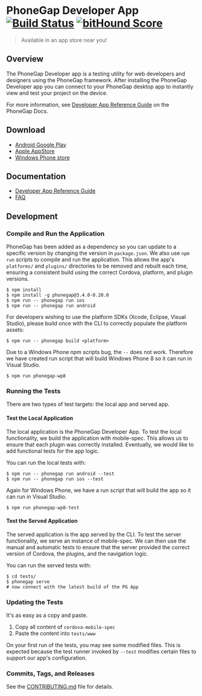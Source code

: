 # PhoneGap Developer App [![Build Status][travis-ci-img]][travis-ci-url] [![bitHound Score][bithound-img]][bithound-url]

> Available in an app store near you!

## Overview

The PhoneGap Developer app is a testing utility for web developers and designers
using the PhoneGap framework. After installing the PhoneGap Developer app you
can connect to your PhoneGap desktop app to instantly view and test your project
on the device.

For more information, see [Developer App Reference Guide][3] on the PhoneGap Docs.

## Download

- [Android Google Play][1]
- [Apple AppStore][2]
- [Windows Phone store][7]

## Documentation

- [Developer App Reference Guide](http://docs.phonegap.com/references/developer-app/)
- [FAQ](https://github.com/phonegap/phonegap-app-developer/blob/master/FAQ.md)

## Development

### Compile and Run the Application

PhoneGap has been added as a dependency so you can update to a specific version
by changing the version in `package.json`. We also use `npm run` scripts to compile
and run the application. This allows the app's `platforms/` and `plugins/` directories
to be removed and rebuilt each time, ensuring a consistent build using the correct
Cordova, platform, and plugin versions.

    $ npm install
    $ npm install -g phonegap@3.4.0-0.20.0
    $ npm run -- phonegap run ios
    $ npm run -- phonegap run android

For developers wishing to use the platform SDKs (Xcode, Eclipse, Visual Studio),
please build once with the CLI to correctly populate the platform assets:

    $ npm run -- phonegap build <platform>

Due to a Windows Phone npm scripts bug, the `--` does not work. Therefore we have created
run script that will build Windows Phone 8 so it can run in Visual Studio.

    $ npm run phonegap-wp8

### Running the Tests

There are two types of test targets: the local app and served app.

#### Test the Local Application

The local application is the PhoneGap Developer App. To test the local
functionality, we build the application with mobile-spec. This allows us to
ensure that each plugin was correctly installed. Eventually, we would like
to add functional tests for the app logic.

You can run the local tests with:

    $ npm run -- phonegap run android --test
    $ npm run -- phonegap run ios --test

Again for Windows Phone, we have a run script that will build the app so it can run in
Visual Studio.

    $ npm run phonegap-wp8-test

#### Test the Served Application

The served application is the app served by the CLI. To test the server
functionality, we serve an instance of mobile-spec. We can then use the manual
and automatic tests to ensure that the server provided the correct version of
Cordova, the plugins, and the navigation logic.

You can run the served tests with:

    $ cd tests/
    $ phonegap serve
    # now connect with the latest build of the PG App

### Updating the Tests

It's as easy as a copy and paste.

1. Copy all content of `cordova-mobile-spec`
2. Paste the content into `tests/www`

On your first run of the tests, you may see some modified files. This is expected
because the test runner invoked by `--test` modifies certain files to support
our app's configuration.

### Commits, Tags, and Releases

See the [CONTRIBUTING.md][6] file for details.

[1]: https://play.google.com/store/apps/details?id=com.adobe.phonegap.app
[2]: https://itunes.apple.com/app/id843536693
[3]: http://docs.phonegap.com/references/developer-app/
[4]: http://github.com/phonegap/connect-phonegap
[5]: http://github.com/phonegap/phonegap-cli
[6]: https://github.com/phonegap/phonegap-app-developer/blob/master/CONTRIBUTING.md
[7]: http://www.windowsphone.com/en-us/store/app/phonegap-developer/5c6a2d1e-4fad-4bf8-aaf7-71380cc84fe3
[travis-ci-img]: https://travis-ci.org/phonegap/phonegap-app-developer.svg?branch=master
[travis-ci-url]: http://travis-ci.org/phonegap/phonegap-app-developer
[bithound-img]: https://www.bithound.io/github/phonegap/phonegap-app-developer/badges/score.svg
[bithound-url]: https://www.bithound.io/github/phonegap/phonegap-app-developer

